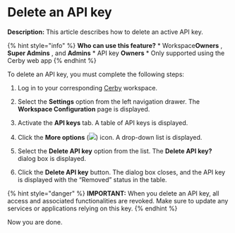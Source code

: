 # Delete an API key

**Description:** This article describes how to delete an active API key.

{% hint style="info" %} **Who can use this feature?** * Workspace**Owners** ,
**Super Admins** , and **Admins** * API key **Owners** * Only supported using
the Cerby web app {% endhint %}

To delete an API key, you must complete the following steps:

  1. Log in to your corresponding [Cerby](https://app.cerby.com/) workspace.

  2. Select the **Settings** option from the left navigation drawer. The **Workspace Configuration** page is displayed.

  3. Activate the **API keys** tab. A table of API keys is displayed.

  4. Click the **More options** (![](gitbook/imagesAD_4nXcmVkt43fqMJ5fpYgzYXvotHAwVNbgM5AZX09anUR2_7L-ZhgN3KNYnbNXSFESuC1BI70pEjANHQsA78BnZk68eH8_JN02vKRxjylwKw84M3mgy2YOWhUGlu0QtfEfjE81sI8475DhqdMYJMMLHBL1kP7gM)) icon. A drop-down list is displayed.

  5. Select the **Delete API key** option from the list. The **Delete API key?** dialog box is displayed.

  6. Click the **Delete API key** button. The dialog box closes, and the API key is displayed with the “Removed” status in the table.

{% hint style="danger" %} **IMPORTANT:** When you delete an API key, all
access and associated functionalities are revoked. Make sure to update any
services or applications relying on this key. {% endhint %}

Now you are done.

